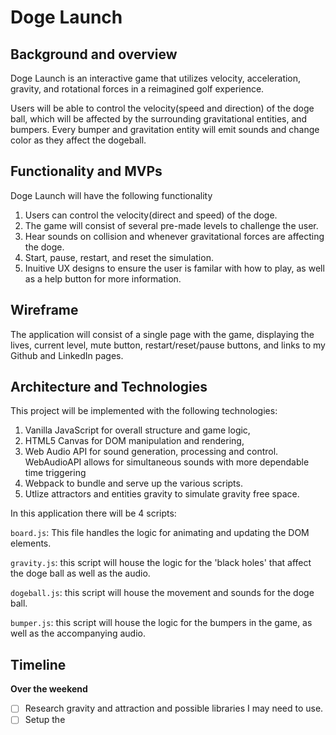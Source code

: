 # Doge Launch

## Background and overview
Doge Launch is an interactive game that utilizes velocity, acceleration, gravity, and rotational forces in a reimagined golf experience.  

Users will be able to control the velocity(speed and direction) of the doge ball, which will be affected by the surrounding gravitational entities, and bumpers.  Every bumper and gravitation entity will emit sounds and change color as they affect the dogeball.  

## Functionality and MVPs
Doge Launch will have the following functionality
1. Users can control the velocity(direct and speed) of the doge.
2. The game will consist of several pre-made levels to challenge the user.
3. Hear sounds on collision and whenever gravitational forces are affecting the doge.
4. Start, pause, restart, and reset the simulation.
5. Inuitive UX designs to ensure the user is familar with how to play, as well as a help button for more information.  

## Wireframe
The application will consist of a single page with the game, displaying the lives, current level, mute button, restart/reset/pause buttons, and links to my Github and LinkedIn pages.  

## Architecture and Technologies
This project will be implemented with the following technologies:

1. Vanilla JavaScript for overall structure and game logic,
2. HTML5 Canvas for DOM manipulation and rendering,
3. Web Audio API for sound generation, processing and control. WebAudioAPI allows for simultaneous sounds with more dependable time triggering
4. Webpack to bundle and serve up the various scripts.
5. Utlize attractors and entities gravity to simulate gravity free space. 

In this application there will be 4 scripts: 

``board.js``: This file handles the logic for animating and updating the DOM elements.

```gravity.js```: this script will house the logic for the 'black holes' that affect the doge ball as well as the audio.

```dogeball.js```: this script will house the movement and sounds for the doge ball.

```bumper.js```: this script will house the logic for the bumpers in the game, as well as the accompanying audio.

## Timeline

**Over the weekend**
- [ ] Research gravity and attraction and possible libraries I may need to use.
- [ ] Setup the 